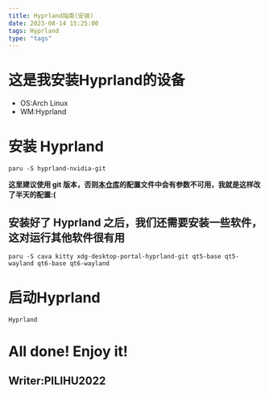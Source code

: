 ```yaml
---
title: Hyprland指南(安装)
date: 2023-08-14 15:25:00
tags: Hyprland
type: "tags"
---
```

# 这是我安装Hyprland的设备
- OS:Arch Linux
- WM:Hyprland
# 安装 Hyprland
```
paru -S hyprland-nvidia-git
```
**这里建议使用 git 版本，否则[本仓库](https://github.com/PILIHU2022/My-Arch-configs)的配置文件中会有参数不可用，我就是这样改了半天的配置:(**
## 安装好了 Hyprland 之后，我们还需要安装一些软件，这对运行其他软件很有用
```
paru -S cava kitty xdg-desktop-portal-hyprland-git qt5-base qt5-wayland qt6-base qt6-wayland
```

# 启动Hyprland
`
Hyprland
`

# All done! Enjoy it!
## Writer:PILIHU2022
